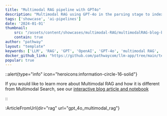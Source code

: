 ```yaml
---
title: "Multimodal RAG pipeline with GPT4o"
description: "Multimodal RAG using GPT-4o in the parsing stage to index PDFs and other documents from a connected data source files, Google Drive, Sharepoint,...). It is perfect for extracting information from unstructured financial documents in your folders (including charts and tables), updating results as documents change or new ones arrive."
tags: ['showcase', 'ai-pipelines']
date: '2024-01-01'
thumbnail: 
    src: "/assets/content/showcases/multimodal-RAG/multimodalRAG-blog-banner.png"
    contain: true
author: "pathway"
layout: "template"
keywords: ['LLM', 'RAG', 'GPT', 'OpenAI', 'GPT-4o', 'multimodal RAG', 'unstructured', 'docker', 'yaml']
docker_github_link: "https://github.com/pathwaycom/llm-app/tree/main/templates/multimodal_rag"
popular: true
---
```


::alert{type="info" icon="heroicons:information-circle-16-solid"}

If you would like to learn more about Multimodal RAG and how it is different from Multimodal Search, see our [interactive blog article and notebook](/developers/templates/rag/multimodal-rag)

::

:ArticleFromUrl{dir="rag" url="gpt_4o_multimodal_rag"}
